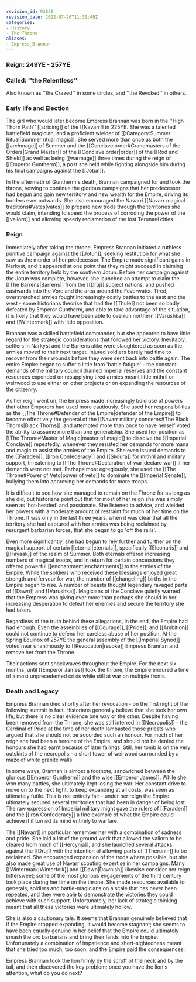 ```yaml
---
revision_id: 93831
revision_date: 2022-07-26T11:31:49Z
categories:
- History
- The Throne
aliases:
- Empress_Brannan
---
```



### Reign: 249YE - 257YE

### Called: ''the Relentless''
Also known as ''the Crazed'' in some circles, and ''the Revoked'' in others.
 
### Early life and Election
The girl who would later become Empress Brannan was born in the ''High Thorn Path'' [[striding]] of the [[Navarr]] in 225YE. She was a talented battlefield magician, and a proficient wielder of [[:Category:Summer Ritual|Summer ritual magic]]. She served more than once as both the [[archmage]] of Summer and the [[Conclave order#Grandmasters of the Orders|Grand Master]] of the [[Conclave order|order]] of the [[Rod and Shield]] as well as being [[warmage]] three times during the reign of [[Emperor Guntherm]], a post she held while fighting alongside him during his final campaigns against the [[Jotun]].

In the aftermath of Guntherm's death, Brannan campaigned for and took the throne, vowing to continue the glorious campaigns that her predecessor had begun and gain new territory and new wealth for the Empire, driving its borders ever outwards. She also encouraged the Navarri [[Navarr magical traditions#Vates|vates]] to prepare new trods through the territories she would claim, intending to speed the process of corroding the power of the [[vallorn]] and allowing speedy reclamation of the lost Terunael cities.

### Reign
Immediately after taking the throne, Empress Brannan initiated a ruthless punitive campaign against the [[Jotun]], seeking restitution for what she saw as the murder of her predecessor. The Empire made significant gains in Narkyst, and it appeared at one point that they might succeed in claiming the entire territory held by the southern Jotun. Before her campaign against the Jotun was complete, however, she launched an attempt to claim the [[The Barrens|Barrens]] from the [[Druj]] subject nations, and pushed eastwards into the Vore and the area around the Feverwater. Tired, overstretched armies fought increasingly costly battles to the east and the west - some historians theorise that had the [[Thule]] not been so badly defeated by Emperor Guntherm, and able to take advantage of the situation, it is likely that they would have been able to overrun northern [[Varushka]] and [[Wintermark]] with little opposition.

Brannan was a skilled battlefield commander, but she appeared to have little regard for the strategic considerations that followed her victory. Inevitably, settlers in Narkyst and the Barrens alike were slaughtered as soon as the armies moved to their next target. Injured soldiers barely had time to recover from their wounds before they were sent back into battle again. The entire Empire began to suffer a little from 'battle fatigue' - the constant demands of the military council drained Imperial reserves and the constant resources expended on resupplying tired armies meant little mithril or weirwood to use either on other projects or on expanding the resources of the citizenry.

As her reign went on, the Empress made increasingly bold use of powers that other Emperors had used more cautiously. She used her responsibilities as the [[The Throne#Defender of the Empire|defender of the Empire]] to become effectively the general of the [[Navarr military concerns#The Black Thorns|Black Thorns]], and attempted more than once to have herself voted the ability to assume more than one generalship. She used her position as [[The Throne#Master of Magic|master of magic]] to dissolve the [[Imperial Conclave]] repeatedly, whenever they resisted her demands for more mana and magic to assist the armies of the Empire. She even issued demands to the [[Faraden]], [[Iron Confederacy]] and [[Skoura]] for mithril and military support, threatening to [[The Throne#Declaration of war|declare war]] if her demands were not met. Perhaps most egregiously, she used the [[The Throne#Power of Veto|power of veto]] to dominate the [[Imperial Senate]], bullying them into approving her demands for more troops.

It is difficult to see how she managed to remain on the Throne for as long as she did, but historians point out that for most of her reign she was simply seen as 'hot-headed' and passionate. She listened to advice, and wielded her powers with a moderate amount of restraint for much of her time on the Throne. It was only in the last three years, when it was clear that all the territory she had captured with her armies was being reclaimed by resurgent barbarian forces, that she began to go 'off the rails'.

Even more significantly, she had begun to rely further and further on the magical support of certain [[eternal|eternals]], specifically [[Eleonaris]] and [[Hayaak]] of the realm of Summer. Both eternals offered increasing numbers of magical troops, and in return for certain concessions they offered powerful [[enchantment|enchantments]] to the armies of the Empire. While the soldiers who received these blessings enjoyed great strength and fervour for war, the number of [[changeling]] births in the Empire began to rise. A number of beasts thought legendary ravaged parts of [[Dawn]] and [[Varushka]]. Magicians of the Conclave quietly warned that the Empress was giving over more than perhaps she should in her increasing desperation to defeat her enemies and secure the territory she had taken. 

Regardless of the truth behind these allegations, in the end, the Empire had had enough. Even the assemblies of [[Courage]], [[Pride]], and [[Ambition]] could not continue to defend her careless abuse of her position. At the Spring Equinox of 257YE the general assembly of the [[Imperial Synod]] voted near unanimously to [[Revocation|revoke]] Empress Brannan and remove her from the Throne. 

Their actions sent shockwaves throughout the Empire. For the next six months, until [[Emperor James]] took the throne, the Empire endured a time of almost unprecedented crisis while still at war on multiple fronts.

### Death and Legacy
Empress Brannan died shortly after her revocation - on the first night of the following summit in fact. Historians generally believe that she took her own life, but there is no clear evidence one way or the other. Despite having been removed from the Throne, she was still interred in [[Necropolis]] - the Cardinal of Pride at the time of her death lambasted those priests who argued that she should not be accorded such an honour. For much of her reign she had been a heroine of the Empire, and should not be denied the honours she had earnt because of later failings. Still, her tomb is on the very outskirts of the necropolis - a short tower of weirwood surrounded by a maze of white granite walls.

In some ways, Brannan is almost a footnote, sandwiched between the glorious [[Emperor Guntherm]] and the wise [[Emperor James]]. While she won many battles, she ultimately kept losing the war. Her constant drive to move on to the next fight, to keep expanding at all costs, was seen as ultimately futile. This is not entirely fair - under her reign the Empire ultimately secured several territories that had been in danger of being lost. The raw expression of Imperial military might gave the rulers of [[Faraden]] and the [[Iron Confederacy]] a fine example of what the Empire could achieve if it turned its mind entirely to warfare.

The [[Navarr]] in particular remember her with a combination of sadness and pride. She laid a lot of the ground work that allowed the vallorn to be cleared from much of [[Hercynia]], and she launched several attacks against the [[Druj]] with the intention of allowing parts of [[Therunin]] to be reclaimed. She encouraged expansion of the trods where possible, but she also made great use of Navarr scouting expertise in her campaigns. Many [[Wintermark|Winterfolk]] and [[Dawn|Dawnish]] likewise consider her reign bittersweet; some of the most glorious engagements of the third century took place during her time on the throne. She made resources available to generals, soldiers and battle-magicians on a scale that has never been repeated, and they were able to demonstrate the victories they could achieve with such support. Unfortunately, her lack of strategic thinking meant that all these victories were ultimately hollow.

She is also a cautionary tale. It seems that Brannan genuinely believed that if the Empire stopped expanding, it would become stagnant; she seems to have been equally genuine in her belief that the Empire could ultimately smash the orc barbarians and bring their lands into the Empire. Unfortunately a combination of impatience and short-sightedness meant that she tried too much, too soon, and the Empire paid the consequences.

Empress Brannan took the lion firmly by the scruff of the neck and by the tail, and then discovered the key problem; once you have the lion's attention, what do you do next?


